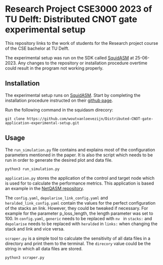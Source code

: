# Research Project CSE3000 2023 of TU Delft: Distributed CNOT gate experimental setup

This repository links to the work of students for the Research project course of the CSE bachelor at TU Delft.

The experimental setup was run on the SDK called [SquidASM](https://github.com/QuTech-Delft/squidasm) at 25-06-2023. Any changes to the repository or installation procedure overtime could result in the program not working properly. 

## Installation

The experimental setup runs on [SquidASM](https://github.com/QuTech-Delft/squidasm). Start by completing the installation procedure instructed on their [github page](https://github.com/QuTech-Delft/squidasm).

Run the following command in the squidasm direcory:

```
git clone https://github.com/woutvanloevezijn/Distributed-CNOT-gate-application-experimental-setup.git
```

## Usage

The `run_simulation.py` file contains and explains most of the configuration parameters mentioned in the paper. It is also the script which needs to be run in order to generate the desired plot and data file. 

```
python3 run_simulation.py
```

`application.py` stores the application of the control and target node which is used for to calculate the performance metrics. This application is based an example in the [NetQASM repository](https://github.com/QuTech-Delft/netqasm/tree/develop/netqasm/examples/apps/dist_cnot).

The `config.yaml`, `depolarise_link_config.yaml` and `heralded_link_config.yaml` contain the values for the perfect configuration of the stacks an link. However, they could be tweaked if necessary. For example for the parameter p_loss_length, the length parameter was set to 100. In `config.yaml`, `generic` needs to be replaced with `nv ` in `stacks:` and `depolarise` needs to be replaced with `heralded` in `links:` when changing the stack and link and vice versa.

`scraper.py` is a simple tool to calculate the sensitivity of all data files in a directory and print them to the terminal. The `direcory` value could be the string in which all data files are stored.

```
python3 scraper.py
```
